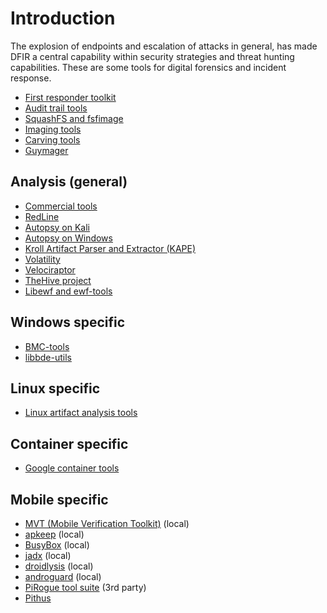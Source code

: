 # Introduction

The explosion of endpoints and escalation of attacks in general, has made DFIR a central capability within security strategies and threat hunting capabilities. These are some tools for digital forensics and incident response.

* [First responder toolkit](1st-responder.md)
* [Audit trail tools](trails.md)
* [SquashFS and fsfimage](squashfs.md)
* [Imaging tools](imaging.md)
* [Carving tools](carving.md)
* [Guymager](guymager.md)

## Analysis (general)

* [Commercial tools](commercial.md)
* [RedLine](redline.md)
* [Autopsy on Kali](autopsy-kali.md)
* [Autopsy on Windows](autopsy-windows.md)
* [Kroll Artifact Parser and Extractor (KAPE)](kape.md)
* [Volatility](volatility.md)
* [Velociraptor](../siem/velociraptor.md)
* [TheHive project](../siem/thehive.md)
* [Libewf and ewf-tools](ewf-tools.md)

## Windows specific

* [BMC-tools](bmc-tools.md)
* [libbde-utils](libbde.md)

## Linux specific

* [Linux artifact analysis tools](linux.md)

## Container specific

* [Google container tools](gct.md)

## Mobile specific

* [MVT (Mobile Verification Toolkit)](mvt.md) (local)
* [apkeep](apkeep.md) (local)
* [BusyBox](busybox.md) (local)
* [jadx](jadx.md) (local)
* [droidlysis](droidlysis.md) (local)
* [androguard](androguard.md) (local)
* [PiRogue tool suite](pts.md) (3rd party)
* [Pithus](pithus.md)


